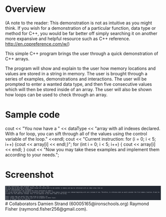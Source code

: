 # Overview
(A note to the reader: This demonstration is not as intuitive as you might think. If you wish for a demonstration of a particular function, data type or method for C++, you would be far better off simply searching it on another more expansive and helpful resource such as C++ reference. http://en.cppreference.com/w/)

This simple C++ program brings the user through a quick demonstration of C++ arrays.

The program will show and explain to the user how memory locations and values are stored in a string in memory. The user is brought through a series of examples, demonstrations and interactions. The user will be prompted to enter a wanted data type, and then five consecutive values which will then be stored inside of an array. The user will also be shown how loops can be used to check through an array.
# Sample code
cout << "You now have a " << dataType << "array with all indexes declared. With a for loop, you can sift through all of the values using the control variable of the loop." <<endl;
	cout << "Current instruction: for (i = 0; i < 5; i++) {cout << array[i] << endl;}";
	for (int i = 0; i < 5; i++) {
		cout << array[i] << endl;
	}
cout << "Now you may take these examples and implement them according to your needs.";
# Screenshot
<img src="ScreenshotRun.png" width="1200px">
# Collaborators
Damien Strand (60005165@ironschools.org) Raymond Fisher (raymond.fisher256@gmail.com).

